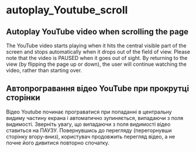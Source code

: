# autoplay_Youtube_scroll

## Autoplay YouTube video when scrolling the page
The YouTube video starts playing when it hits the central visible part of the screen and stops automatically when it drops out of the field of view.
Please note that the video is PAUSED when it goes out of sight. By returning to the view (by flipping the page up or down), the user will continue watching the video, rather than starting over.

## Автопрогравання відео YouTube при прокрутці сторінки
Відео Youtube починає програватися при попаданні в центральну видиму частину екрана і автоматично зупиняється, випадаючи з поля видимості.
Зверніть увагу, що випадаючи з поля видимості відео ставиться на ПАУЗУ. Повернувшись до перегляду (перегорнувши сторінку вгору-вниз), користувач продовжить перегляд відео, а не почне його дивитися повторно спочатку.

